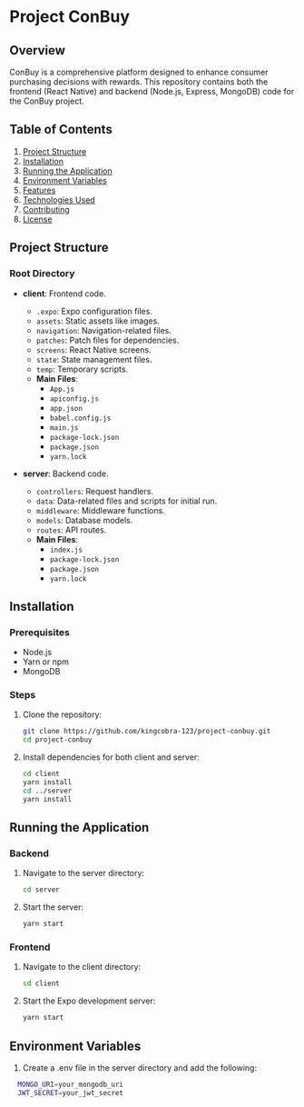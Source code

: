
# Project ConBuy

## Overview
ConBuy is a comprehensive platform designed to enhance consumer purchasing decisions with rewards. This repository contains both the frontend (React Native) and backend (Node.js, Express, MongoDB) code for the ConBuy project.

## Table of Contents
1. [Project Structure](#project-structure)
2. [Installation](#installation)
3. [Running the Application](#running-the-application)
4. [Environment Variables](#environment-variables)
5. [Features](#features)
6. [Technologies Used](#technologies-used)
7. [Contributing](#contributing)
8. [License](#license)

## Project Structure

### Root Directory
- **client**: Frontend code.
  - `.expo`: Expo configuration files.
  - `assets`: Static assets like images.
  - `navigation`: Navigation-related files.
  - `patches`: Patch files for dependencies.
  - `screens`: React Native screens.
  - `state`: State management files.
  - `temp`: Temporary scripts.
  - **Main Files**:
    - `App.js`
    - `apiconfig.js`
    - `app.json`
    - `babel.config.js`
    - `main.js`
    - `package-lock.json`
    - `package.json`
    - `yarn.lock`
    
- **server**: Backend code.
  - `controllers`: Request handlers.
  - `data`: Data-related files and scripts for initial run.
  - `middleware`: Middleware functions.
  - `models`: Database models.
  - `routes`: API routes.
  - **Main Files**:
    - `index.js`
    - `package-lock.json`
    - `package.json`
    - `yarn.lock`

## Installation

### Prerequisites
- Node.js
- Yarn or npm
- MongoDB

### Steps
1. Clone the repository:
   ```bash
   git clone https://github.com/kingcobra-123/project-conbuy.git
   cd project-conbuy

2. Install dependencies for both client and server:
   ```bash
   cd client
   yarn install
   cd ../server
   yarn install
   

## Running the Application

### Backend
1. Navigate to the server directory:
   ```bash
   cd server
2. Start the server:
   ```bash
   yarn start
   
### Frontend
1. Navigate to the client directory:
   ```bash
   cd client
2. Start the Expo development server:
   ```bash
   yarn start

## Environment Variables
1. Create a .env file in the server directory and add the following:
  ```bash
    MONGO_URI=your_mongodb_uri
    JWT_SECRET=your_jwt_secret
    
   
